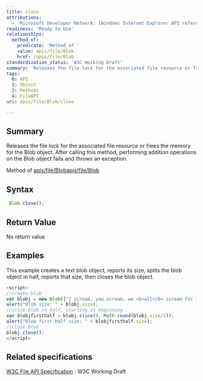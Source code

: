 ```yaml
---
title: close
attributions:
  - 'Microsoft Developer Network: [Windows Internet Explorer API reference Article](http://msdn.microsoft.com/en-us/library/ie/hh828809%28v=vs.85%29.aspx)'
readiness: 'Ready to Use'
relationships:
  method_of:
    predicate: 'Method of '
    value: apis/file/Blob
    href: /apis/file/Blob
standardization_status: 'W3C Working Draft'
summary: 'Releases the file lock for the associated file resource or frees the memory for the Blob object. After calling this method, performing addition operations on the Blob object fails and throws an exception.'
tags:
  0: API
  1: Object
  2: Methods
  4: FileAPI
uri: apis/file/Blob/close

---
```

## <span>Summary</span>

Releases the file lock for the associated file resource or frees the memory for the Blob object. After calling this method, performing addition operations on the Blob object fails and throws an exception.

Method of [apis/file/Blob](/apis/file/Blob)[apis/file/Blob](/apis/file/Blob)

## <span>Syntax</span>

``` js
 Blob.close();
```

## <span>Return Value</span>

No return value

## <span>Examples</span>

This example creates a text blob object, reports its size, splits the blob object in half, reports that size, then closes the blob object.

``` js
<script>
//create blob
var blobj = new Blob(["I scream, you scream, we <b>all</b> scream for ice cream!"], { "type" : "text/xml" });
alert("Blob size: " + blobj.size);
//slice blob in half, starting at beginning
var blobjfirsthalf = blobj.slice(0, Math.round(blobj.size/2));
alert("Blob first half size: " + blobjfirsthalf.size);
//close blob
blobj.close();
</script>
```

## <span>Related specifications</span>

[W3C File API Specification](http://www.w3.org/TR/FileAPI)
:   W3C Working Draft
